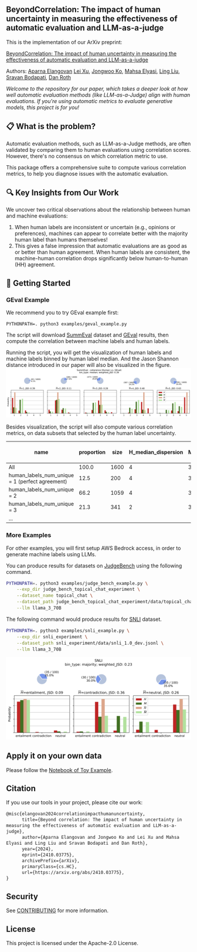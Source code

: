 ## BeyondCorrelation: The impact of human uncertainty in measuring the effectiveness of automatic evaluation and LLM-as-a-judge

This is the implementation of our ArXiv preprint:

[BeyondCorrelation: The impact of human uncertainty in measuring the effectiveness of automatic evaluation and LLM-as-a-judge](https://arxiv.org/pdf/2410.03775)

Authors: 
[Aparna Elangovan](https://scholar.google.com/citations?user=eaow7uAAAAAJ&hl=en)
[Lei Xu](https://leixx.io/), 
[Jongwoo Ko](https://sites.google.com/view/jongwooko),
[Mahsa Elyasi](https://mahsae.github.io/),
[Ling Liu](https://www.amazon.science/author/ling-liu),
[Sravan Bodapati](https://scholar.google.com/citations?user=UjxTzEsAAAAJ&hl=en),
[Dan Roth](https://www.cis.upenn.edu/~danroth/)


*Welcome to the repository for our paper, which takes a deeper look at how well automatic evaluation methods (like LLM-as-a-Judge) align with human evaluations. If you're using automatic metrics to evaluate generative models, this project is for you!*

## 📋 What is the problem?
Automatic evaluation methods, such as LLM-as-a-Judge methods, are often validated by comparing them to human evaluations using correlation scores. However, there's no consensus on which correlation metric to use. 

This package offers a comprehensive suite to compute various correlation metrics, to help you diagnose issues with the automatic evaluation. 

## 🔍 Key Insights from Our Work
We uncover two critical observations about the relationship between human and machine evaluations:

1. When human labels are inconsistent or uncertain (e.g., opinions or preferences), machines can appear to correlate better with the majority human label than humans themselves!
2. This gives a false impression that automatic evaluations are as good as or better than human agreement.
When human labels are consistent, the machine-human correlation drops significantly below human-to-human (HH) agreement.

## 🚀 Getting Started

### GEval Example
We recommend you to try GEval example first:

```base
PYTHONPATH=. python3 examples/geval_example.py 
```

The script will download [SummEval](https://github.com/Yale-LILY/SummEval) dataset and [GEval](https://github.com/nlpyang/geval) results, then compute the correlation between machine labels and human labels. 

Running the script, you will get the visualization of human labels and machine labels binned by human label median. And the Jason Shannon distance introduced in our paper will also be visualized in the figure. 
![image](misc/geval_dist_pie.png)

Besides visualization, the script will also compute various correlation metrics, on data subsets that selected by the human label uncertainty. 

| name                                            | proportion | size | H_median_dispersion | M_median_dispersion | krippendorff_HH | krippendorff_MM | krippendorff_H-median_M-median | ... |
|-------------------------------------------------|------------|------|---------------------|---------------------|-----------------|-----------------|--------------------------------|-----|
| All                                             | 100.0      | 1600 | 4                   | 3                   | 0.55            | 0.74            | 0.31                           |     |
| human_labels_num_unique = 1 (perfect agreement) | 12.5       | 200  | 4                   | 3                   | 1.00            | 0.78            | 0.25                           |     |
| human_labels_num_unique = 2                     | 66.2       | 1059 | 4                   | 3                   | 0.53            | 0.75            | 0.30                           |     |
| human_labels_num_unique = 3                     | 21.3       | 341  | 2                   | 3                   | 0.19            | 0.70            | 0.32                           |     |
| ...                                             |            |      |                     |                     |                 |                 |                                |     |


### More Examples
For other examples, you will first setup AWS Bedrock access, in order to generate machine labels using LLMs. 

You can produce results for datasets on [JudgeBench](https://github.com/dmg-illc/JUDGE-BENCH) using the following command.

```bash
PYTHONPATH=. python3 examples/judge_bench_example.py \
	--exp_dir judge_bench_topical_chat_experiment \
	--dataset_name topical_chat \
	--dataset_path judge_bench_topical_chat_experiment/data/topical_chat_short.json \
	--llm llama_3_70B
```

The following command would produce results for [SNLI](https://nlp.stanford.edu/projects/snli/) dataset.

```bash
PYTHONPATH=. python3 examples/snli_example.py \
	--exp_dir snli_experiment \
	--dataset_path snli_experiment/data/snli_1.0_dev.jsonl \
	--llm llama_3_70B
```
![image](misc/snli_dist_pie.png)

## Apply it on your own data
Please follow the [Notebook of Toy Example](examples/toy_example.ipynb).


## Citation
If you use our tools in your project, please cite our work:
```
@misc{elangovan2024correlationimpacthumanuncertainty,
      title={Beyond correlation: The impact of human uncertainty in measuring the effectiveness of automatic evaluation and LLM-as-a-judge}, 
      author={Aparna Elangovan and Jongwoo Ko and Lei Xu and Mahsa Elyasi and Ling Liu and Sravan Bodapati and Dan Roth},
      year={2024},
      eprint={2410.03775},
      archivePrefix={arXiv},
      primaryClass={cs.HC},
      url={https://arxiv.org/abs/2410.03775}, 
}
```

## Security

See [CONTRIBUTING](CONTRIBUTING.md#security-issue-notifications) for more information.

## License

This project is licensed under the Apache-2.0 License.

